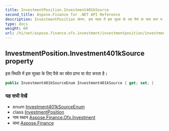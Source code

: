 ```yaml
---
title: InvestmentPosition.Investment401kSource
second_title: Aspose.Finance for .NET API Reference
description: InvestmentPosition संपत्त. इस स्थत में इस सुरक्ष के लए पैसे क स्रत प्रप्त य सेट करत है
type: docs
weight: 60
url: /hi/net/aspose.finance.ofx.investment/investmentposition/investment401ksource/
---
```

## InvestmentPosition.Investment401kSource property

इस स्थिति में इस सुरक्षा के लिए पैसे का स्रोत प्राप्त या सेट करता है।

```csharp
public Investment401kSourceEnum Investment401kSource { get; set; }
```

### यह सभी देखें

* enum [Investment401kSourceEnum](../../../aspose.finance.ofx/investment401ksourceenum/)
* class [InvestmentPosition](../)
* नाम स्थान [Aspose.Finance.Ofx.Investment](../../investmentposition/)
* सभा [Aspose.Finance](../../../)


